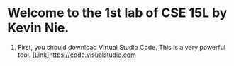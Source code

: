 # Welcome to the 1st lab of CSE 15L by Kevin Nie.

1. First, you should download Virtual Studio Code. This is a very powerful tool.
   [Link]https://code.visualstudio.com
   
